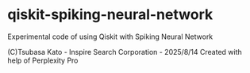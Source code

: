 # qiskit-spiking-neural-network
Experimental code of using Qiskit with Spiking Neural Network

(C)Tsubasa Kato - Inspire Search Corporation - 2025/8/14
Created with help of Perplexity Pro 
